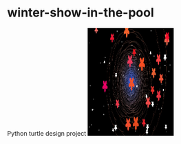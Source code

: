 # winter-show-in-the-pool
Python turtle design project
<img src = "https://github.com/FangfangLyu/Python-turtle-design-project/blob/master/winter_show_in_pool.jpg" width = "200" height="250">
